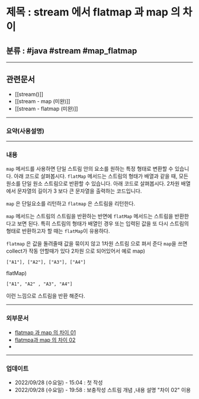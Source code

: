 # 제목 : stream 에서 flatmap 과 map 의 차이

## 분류 : #java #stream #map_flatmap

---
## 관련문서
- [[stream()]]
- [[stream - map (미완)]]
- [[stream - flatmap (미완)]]


----
### 요약(사용설명)


---
### 내용

`map` 메서드를 사용하면 단일 스트림 안의 요소를 원하는 특정 형태로 변환할 수 있습니다. 아래 코드로 살펴봅시다.
`flatMap` 메서드는 스트림의 형태가 배열과 같을 때, 모든 원소를 단일 원소 스트림으로 반환할 수 있습니다. 아래 코드로 살펴봅시다. 2차원 배열에서 문자열의 길이가 3 보다 큰 문자열을 출력하는 코드입니다.

`map` 은 단일요소를 리턴하고
`flatmap` 은 스트림을 리턴한다.

`map` 메서드는 스트림의 스트림을 반환하는 반면에 `flatMap` 메서드는 스트림을 반환한다고 보면 된다. 
특히 스트림의 형태가 배열인 경우 또는 입력된 값을 또 다시 스트림의 형태로 반환하고자 할 때는 `flatMap`이 유용하다.

`flatmap` 은 값을 돌려줄때 값을 묶이지 않고 1차원 스트림 으로 펴서 준다 
`map`을 쓰면 collect가 작동 안할때가 있다 2차원 으로 되어있어서
예로
map)
```
["A1"], ["A2"], ["A3"], ["A4"]
```

flatMap)
```
["A1", "A2" , "A3", "A4"]
```

이런 느낌으로 스트림을 반환 해준다.

----
### 외부문서
- [flatmap 과 map 의 차이 01](https://www.baeldung.com/java-difference-map-and-flatmap)
- [flatmpa과 map 의 차이 02](https://madplay.github.io/post/difference-between-map-and-flatmap-methods-in-java)
-  
----
### 업데이트
-  2022/09/28 (수요일) - 15:04 : 첫 작성
-  2022/09/28 (수요일) -  19:58 : 보충작성 스트림 개념 ,내용 설명 "차이 02" 이용

